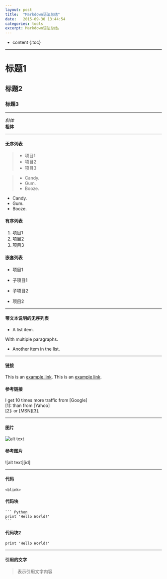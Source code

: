 ```yaml
---
layout: post
title:  "Markdown语法总结"
date:   2015-09-30 13:44:54
categories: tools
excerpt: Markdown语法总结。
---
```


* content
{:toc}


------

# 标题1   

## 标题2 

### 标题3 

------

*斜体*  
**粗体**  

------

#### 无序列表  

> * 项目1
> * 项目2
> * 项目3  

> + Candy.
> + Gum.
> + Booze.
- Candy.
- Gum.
- Booze.  

#### 有序列表

1. 项目1
2. 项目2
3. 项目3  

#### 嵌套列表

- 项目1

 - 子项目1
 - 子项目2

- 项目2  

------

#### 带文本说明的无序列表

* A list item.

With multiple paragraphs.

* Another item in the list.

------

#### 链接

This is an [example link](http://example.com/). 
This is an [example link](http://example.com/ "带标题的链接").

#### 参考链接

I get 10 times more traffic from [Google]  
[1]: than from [Yahoo]  
[2]: or [MSN][3].

------

#### 图片

![alt text](http://tp4.sinaimg.cn/1821029715/50/1289317070/1 "Title")

#### 参考图片

![alt text][id]

------

#### 代码

`<blink>`
#### 代码块
    ``` Python
    print 'Hello World!'
    ```
#### 代码块2
    print 'Hello World!'

------

#### 引用的文字

>表示引用文字内容
